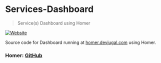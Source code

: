 # Services-Dashboard

> Service(s) Dashboard using Homer

[![Website](https://img.shields.io/website?down_color=red&down_message=Offline&label=homer.devjugal.com&up_color=blue&up_message=Online&url=https%3A%2F%2Fhomer.devjugal.com)](https://homer.devjugal.com)

Source code for Dashboard running at [homer.devjugal.com](homer.devjugal.com) using Homer.

### Homer: [GitHub](https://github.com/bastienwirtz/homer)
